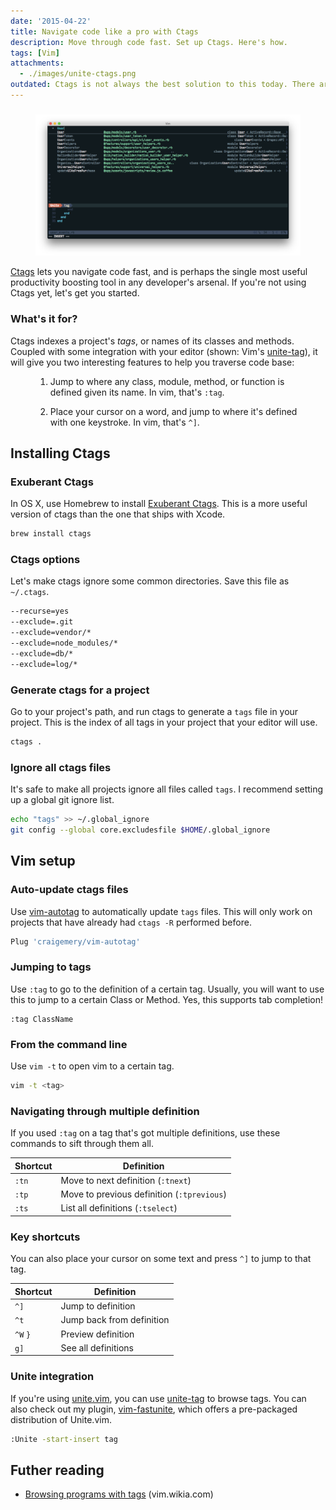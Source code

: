 ```yaml
---
date: '2015-04-22'
title: Navigate code like a pro with Ctags
description: Move through code fast. Set up Ctags. Here's how.
tags: [Vim]
attachments:
  - ./images/unite-ctags.png
outdated: Ctags is not always the best solution to this today. There are Language Server implementations for some modern languages that wpuld offer these features and more. Also, as of 2019, there are other ctags alternatives to consider today, such as Universal Ctags.
---
```


###

<!-- {.-wider-literate-style} -->

<figure>
<img src='./images/unite-ctags.png'>
</figure>

[Ctags] lets you navigate code fast, and is perhaps the single most useful productivity boosting tool in any developer's arsenal. If you're not using Ctags yet, let's get you started.

### What's it for?

<!-- {.-wider-literate-style} -->

Ctags indexes a project's _tags_, or names of its classes and methods. Coupled with some integration with your editor (shown: Vim's [unite-tag]), it will give you two interesting features to help you traverse code base:

<figure>

1. Jump to where any class, module, method, or function is defined given its name. In vim, that's `:tag`.

2. Place your cursor on a word, and jump to where it's defined with one keystroke. In vim, that's `^]`.

</figure>

## Installing Ctags

### Exuberant Ctags

<!-- {.-literate-style} -->

In OS X, use Homebrew to install [Exuberant Ctags][ctags]. This is a more useful version of ctags than the one that ships with Xcode.

```bash
brew install ctags
```

### Ctags options

<!-- {.-literate-style} -->

Let's make ctags ignore some common directories. Save this file as `~/.ctags`.

```bash
--recurse=yes
--exclude=.git
--exclude=vendor/*
--exclude=node_modules/*
--exclude=db/*
--exclude=log/*
```

### Generate ctags for a project

<!-- {.-literate-style} -->

Go to your project's path, and run ctags to generate a `tags` file in your project. This is the index of all tags in your project that your editor will use.

```bash
ctags .
```

### Ignore all ctags files

<!-- {.-literate-style} -->

It's safe to make all projects ignore all files called `tags`. I recommend setting up a global git ignore list.

```bash
echo "tags" >> ~/.global_ignore
git config --global core.excludesfile $HOME/.global_ignore
```

## Vim setup

### Auto-update ctags files

<!-- {.-literate-style} -->

Use [vim-autotag] to automatically update `tags` files. This will only work on projects that have already had `ctags -R` performed before.

```bash
Plug 'craigemery/vim-autotag'
```

### Jumping to tags

<!-- {.-literate-style} -->

Use `:tag` to go to the definition of a certain tag. Usually, you will want to use this to jump to a certain Class or Method. Yes, this supports tab completion!

```vim
:tag ClassName
```

### From the command line

<!-- {.-literate-style} -->

Use `vim -t` to open vim to a certain tag.

```bash
vim -t <tag>
```

### Navigating through multiple definition

<!-- {.-literate-style} -->

If you used `:tag` on a tag that's got multiple definitions, use these commands to sift through them all.

| Shortcut | Definition                                 |
| -------- | ------------------------------------------ |
| `:tn`    | Move to next definition (`:tnext`)         |
| `:tp`    | Move to previous definition (`:tprevious`) |
| `:ts`    | List all definitions (`:tselect`)          |

### Key shortcuts

<!-- {.-literate-style} -->

You can also place your cursor on some text and press `^]` to jump to that tag.

| Shortcut | Definition                |
| -------- | ------------------------- |
| `^]`     | Jump to definition        |
| `^t`     | Jump back from definition |
| `^W` `}` | Preview definition        |
| `g]`     | See all definitions       |

### Unite integration

<!-- {.-literate-style} -->

If you're using [unite.vim], you can use [unite-tag] to browse tags. You can also check out my plugin, [vim-fastunite], which offers a pre-packaged distribution of Unite.vim.

```bash
:Unite -start-insert tag
```

## Futher reading

- [Browsing programs with tags](http://vim.wikia.com/wiki/Browsing_programs_with_tags) (vim.wikia.com)

[vim-fastunite]: https://github.com/rstacruz/vim-fastunite
[vim-autotag]: https://github.com/craigemery/vim-autotag
[unite.vim]: https://github.com/Shougo/unite.vim
[unite-tag]: https://github.com/tsukkee/unite-tag
[ctags]: http://ctags.sourceforge.net
